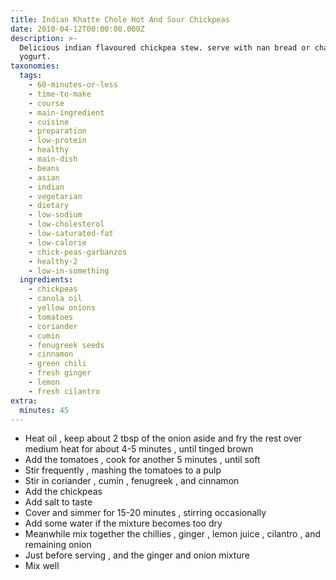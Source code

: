 ```yaml
---
title: Indian Khatte Chole Hot And Sour Chickpeas
date: 2010-04-12T00:00:00.000Z
description: >-
  Delicious indian flavoured chickpea stew. serve with nan bread or chapati and
  yogurt.
taxonomies:
  tags:
    - 60-minutes-or-less
    - time-to-make
    - course
    - main-ingredient
    - cuisine
    - preparation
    - low-protein
    - healthy
    - main-dish
    - beans
    - asian
    - indian
    - vegetarian
    - dietary
    - low-sodium
    - low-cholesterol
    - low-saturated-fat
    - low-calorie
    - chick-peas-garbanzos
    - healthy-2
    - low-in-something
  ingredients:
    - chickpeas
    - canola oil
    - yellow onions
    - tomatoes
    - coriander
    - cumin
    - fenugreek seeds
    - cinnamon
    - green chili
    - fresh ginger
    - lemon
    - fresh cilantro
extra:
  minutes: 45
---
```

 - Heat oil , keep about 2 tbsp of the onion aside and fry the rest over medium heat for about 4-5 minutes , until tinged brown
 - Add the tomatoes , cook for another 5 minutes , until soft
 - Stir frequently , mashing the tomatoes to a pulp
 - Stir in coriander , cumin , fenugreek , and cinnamon
 - Add the chickpeas
 - Add salt to taste
 - Cover and simmer for 15-20 minutes , stirring occasionally
 - Add some water if the mixture becomes too dry
 - Meanwhile mix together the chillies , ginger , lemon juice , cilantro , and remaining onion
 - Just before serving , and the ginger and onion mixture
 - Mix well

